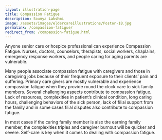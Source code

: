 ```yaml
---
layout: illustration-page
title: Compassion Fatigue
description: Soumya Lakshmi
image: /assets/images/eldercareillustrations/Poster-18.jpg
permalink: /compassion-fatigue/
redirect_from: /compassion-fatigue.html
---
```


Anyone senior care or hospice professional can experience Compassion Fatigue. Nurses, doctors, counselors, therapists, social workers, chaplains, emergency response workers, and people caring for aging parents are vulnerable.

Many people associate compassion fatigue with caregivers and those in caregiving jobs because of their frequent exposure to their clients’ pain and suffering.  Primary care givers are mostly vulnerable and experience compassion fatigue when they provide round the clock care to sick family members. Several challenging aspects contribute to compassion fatigue. Lack of resources, complexities in patient’s clinical condition, long caring hours, challenging behaviors of the sick person, lack of filial support from the family and  in some cases filial disputes also contribute to compassion fatigue.

In most cases if the caring family member is also the earning family member, the complexities triples and caregiver burnout will be quicker and severe. Self-care is key when it comes to dealing with compassion fatigue.
